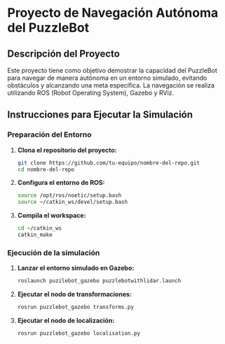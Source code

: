 # Proyecto de Navegación Autónoma del PuzzleBot

## Descripción del Proyecto

Este proyecto tiene como objetivo demostrar la capacidad del PuzzleBot para navegar de manera autónoma en un entorno simulado, evitando obstáculos y alcanzando una meta específica. La navegación se realiza utilizando ROS (Robot Operating System), Gazebo y RViz.

## Instrucciones para Ejecutar la Simulación

### Preparación del Entorno

1. **Clona el repositorio del proyecto:**
   ```bash
   git clone https://github.com/tu-equipo/nombre-del-repo.git
   cd nombre-del-repo

2. **Configura el entorno de ROS:**
   ```bash
   source /opt/ros/noetic/setup.bash
   source ~/catkin_ws/devel/setup.bash


3. **Compila el workspace:**
   ```bash
   cd ~/catkin_ws
   catkin_make

### Ejecución de la simulación

1. **Lanzar el entorno simulado en Gazebo:**
   ```bash
   roslaunch puzzlebot_gazebo puzzlebotwithlidar.launch

2. **Ejecutar el nodo de transformaciones:**
   ```bash
   rosrun puzzlebot_gazebo transforms.py

3. **Ejecutar el nodo de localización:**
   ```bash
   rosrun puzzlebot_gazebo localisation.py




